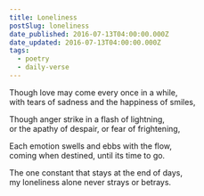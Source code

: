 ```yaml
---
title: Loneliness
postSlug: loneliness
date_published: 2016-07-13T04:00:00.000Z
date_updated: 2016-07-13T04:00:00.000Z
tags:
  - poetry
  - daily-verse
---
```


Though love may come every once in a while,  
with tears of sadness and the happiness of smiles,

Though anger strike in a flash of lightning,  
or the apathy of despair, or fear of frightening,

Each emotion swells and ebbs with the flow,  
coming when destined, until its time to go.

The one constant that stays at the end of days,  
my loneliness alone never strays or betrays.
